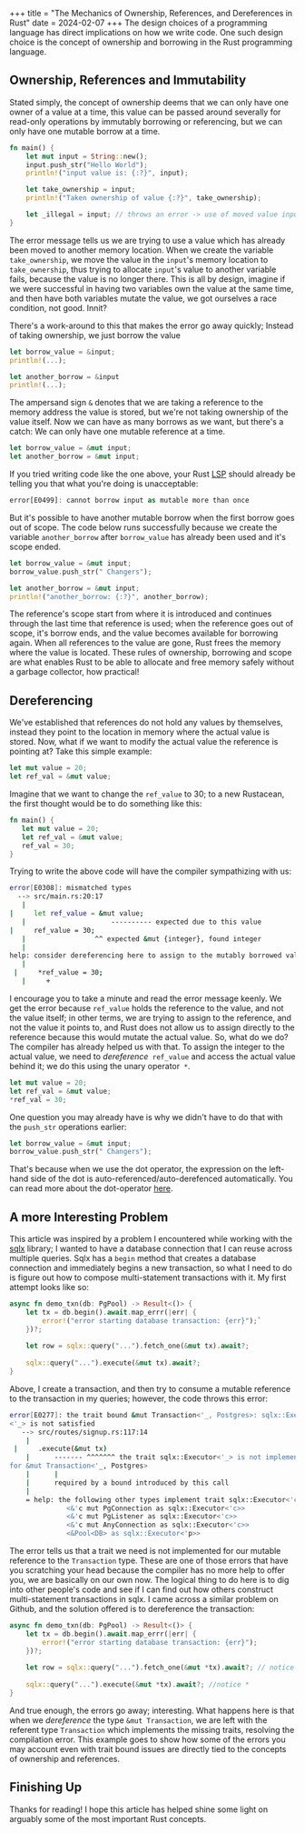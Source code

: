 +++
title = "The Mechanics of Ownership, References, and Dereferences in Rust"
date = 2024-02-07
+++
The design choices of a programming language has direct implications on how we write code. One such design choice is the concept of ownership and borrowing in the Rust programming language. 

## Ownership, References and Immutability

Stated simply, the concept of ownership deems that we can only have one owner of a value at a time, this value can be passed around severally for read-only operations by immutably borrowing or referencing, but we can only have one mutable borrow at a time. 

```rust
fn main() {
    let mut input = String::new();
    input.push_str("Hello World");
    println!("input value is: {:?}", input);

    let take_ownership = input;
    println!("Taken ownership of value {:?}", take_ownership);

    let _illegal = input; // throws an error -> use of moved value input
}
```

The error message tells us we are trying to use a value which has already been moved to another memory location. When we create the variable `take_ownership`, we move the value in the `input`'s memory location to `take_ownership`, thus trying to allocate `input`'s value to another variable fails, because the value is no longer there. This is all by design, imagine if we were successful in having two variables own the value at the same time, and then have both variables mutate the value, we got ourselves a race condition, not good. Innit?

There's a work-around to this that makes the error go away quickly; Instead of taking ownership, we just borrow the value
```rust
let borrow_value = &input;
println!(...);

let another_borrow = &input
println!(...);
```
The ampersand sign `&` denotes that we are taking a reference to the memory address the value is stored, but we're not taking ownership of the value itself. Now we can have as many borrows as we want, but there's a catch: We can only have one mutable reference at a time.
```rust
let borrow_value = &mut input; 
let another_borrow = &mut input;
```

If you tried writing code like the one above, your Rust [LSP](https://microsoft.github.io/language-server-protocol/) should already be telling you that what you're doing is unacceptable:

```rust
error[E0499]: cannot borrow input as mutable more than once
```
But it's possible to have another mutable borrow when the first borrow goes out of scope. The code below runs successfully because we create the variable `another_borrow` after `borrow_value` has already been used and it's scope ended. 

```rust
let borrow_value = &mut input;
borrow_value.push_str(" Changers");

let another_borrow = &mut input;
println!("another_borrow: {:?}", another_borrow);
```

The reference's scope start from where it is introduced and continues through the last time that reference is used; when the reference goes out of scope, it's borrow ends, and the value becomes available for borrowing again. When all references to the value are gone, Rust frees the memory where the value is located.  These rules of ownership, borrowing and scope are what enables Rust to be able to allocate and free memory safely without a garbage collector, how practical!
## Dereferencing

We've established that references do not hold any values by themselves, instead they point to the location in memory where the actual value is stored. Now, what if we want to modify the actual value the reference is pointing at? Take this simple example:

```rust
let mut value = 20;
let ref_val = &mut value;
```
Imagine that we want to change the `ref_value` to 30; to a new Rustacean, the first thought would be to do something like this:

```rust
fn main() {
   let mut value = 20;
   let ref_val = &mut value;
   ref_val = 30;
}
```

Trying to write the above code will have the compiler sympathizing with us:

```bash
error[E0308]: mismatched types
  --> src/main.rs:20:17
   |
|     let ref_value = &mut value;
   |                     ---------- expected due to this value
|     ref_value = 30;
   |                 ^^ expected &mut {integer}, found integer
   |
help: consider dereferencing here to assign to the mutably borrowed value
   |
 |     *ref_value = 30;
   |     +
```
I encourage you to take a minute and read the error message keenly. We get the error because `ref_value` holds the reference to the value, and not the value itself; in other terms, we are trying to assign to the reference, and not the value it points to, and Rust does not allow us to assign directly to the reference because this would mutate the actual value. So, what do we do? The compiler has already helped us with that. To assign the integer to the actual value, we need to *dereference*` ref_value` and access the actual value behind it; we do this using the unary operator` *`. 

   ```rust
let mut value = 20;
let ref_val = &mut value;
*ref_val = 30;
```

One question you may already have is why we didn't have to do that with the `push_str` operations earlier:

```rust
let borrow_value = &mut input;
borrow_value.push_str(" Changers");
```
That's because when we use the dot operator, the expression on the left-hand side of the dot is auto-referenced/auto-derefenced automatically. You can read more about the dot-operator [here](https://doc.rust-lang.org/nomicon/dot-operator.html).

## A more Interesting Problem

This article was inspired by a problem I encountered while working with the [sqlx](https://docs.rs/sqlx/latest/sqlx/index.html) library; I wanted to have a database connection that I can reuse across multiple queries. Sqlx has a `begin` method that creates a database connection and immediately begins a new transaction, so what I need to do is figure out how to compose multi-statement transactions with it. My first attempt looks like so:

```rust
async fn demo_txn(db: PgPool) -> Result<()> {
	let tx = db.begin().await.map_errr(|err| {
        error!("error starting database transaction: {err}");`
    })?;
    
	let row = sqlx::query("...").fetch_one(&mut tx).await?;
	
	sqlx::query("...").execute(&mut tx).await?;
}
```

Above, I create a transaction, and then try to consume a mutable reference to the transaction in my queries; however, the code throws this error:

```bash
error[E0277]: the trait bound &mut Transaction<'_, Postgres>: sqlx::Executor
<'_> is not satisfied
   --> src/routes/signup.rs:117:14
    |
 |     .execute(&mut tx)
    |      ------- ^^^^^^^ the trait sqlx::Executor<'_> is not implemented 
for &mut Transaction<'_, Postgres>
    |      |
    |      required by a bound introduced by this call
    |
    = help: the following other types implement trait sqlx::Executor<'c>:
              <&'c mut PgConnection as sqlx::Executor<'c>>
              <&'c mut PgListener as sqlx::Executor<'c>>
              <&'c mut AnyConnection as sqlx::Executor<'c>>
              <&Pool<DB> as sqlx::Executor<'p>>
```

The error tells us that a trait we need is not implemented for our mutable reference to the `Transaction` type. These are one of those errors that have you scratching your head because the compiler has no more help to offer you, we are basically on our own now. The logical thing to do here is to dig into other people's code and see if I can find out how others construct multi-statement transactions in sqlx. I came across a similar problem on Github, and the solution offered is to dereference the transaction:

```rust
async fn demo_txn(db: PgPool) -> Result<()> {
	let tx = db.begin().await.map_errr(|err| {
        error!("error starting database transaction: {err}");
    })?;
    
	let row = sqlx::query("...").fetch_one(&mut *tx).await?; // notice the *
	
	sqlx::query("...").execute(&mut *tx).await?; //notice *
}
```

And true enough, the errors go away; interesting. What happens here is that when we *dereference* the type `&mut Transaction`, we are left with the referent type `Transaction` which implements the missing traits, resolving the compilation error. This example goes to show how some of the errors you may account even with trait bound issues are directly tied to the concepts of ownership and references.

## Finishing Up

Thanks for reading! I hope this article has helped shine some light on arguably some of the most important Rust concepts. 

